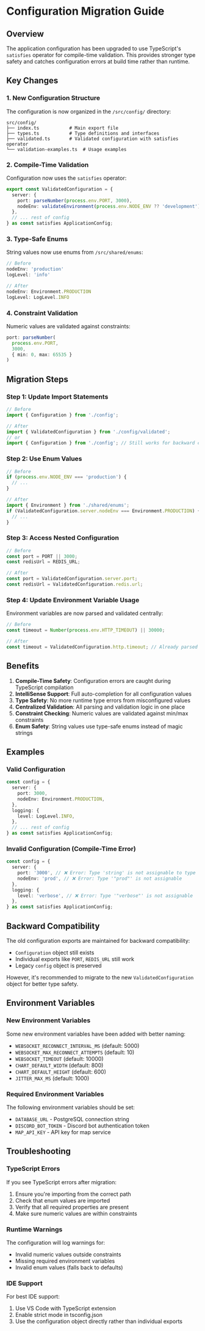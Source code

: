 # Configuration Migration Guide

## Overview

The application configuration has been upgraded to use TypeScript's `satisfies` operator for compile-time validation. This provides stronger type safety and catches configuration errors at build time rather than runtime.

## Key Changes

### 1. New Configuration Structure

The configuration is now organized in the `/src/config/` directory:

```
src/config/
├── index.ts           # Main export file
├── types.ts           # Type definitions and interfaces
├── validated.ts       # Validated configuration with satisfies operator
└── validation-examples.ts  # Usage examples
```

### 2. Compile-Time Validation

Configuration now uses the `satisfies` operator:

```typescript
export const ValidatedConfiguration = {
  server: {
    port: parseNumber(process.env.PORT, 3000),
    nodeEnv: validateEnvironment(process.env.NODE_ENV ?? 'development'),
  },
  // ... rest of config
} as const satisfies ApplicationConfig;
```

### 3. Type-Safe Enums

String values now use enums from `/src/shared/enums`:

```typescript
// Before
nodeEnv: 'production'
logLevel: 'info'

// After
nodeEnv: Environment.PRODUCTION
logLevel: LogLevel.INFO
```

### 4. Constraint Validation

Numeric values are validated against constraints:

```typescript
port: parseNumber(
  process.env.PORT,
  3000,
  { min: 0, max: 65535 }
)
```

## Migration Steps

### Step 1: Update Import Statements

```typescript
// Before
import { Configuration } from './config';

// After
import { ValidatedConfiguration } from './config/validated';
// or
import { Configuration } from './config'; // Still works for backward compatibility
```

### Step 2: Use Enum Values

```typescript
// Before
if (process.env.NODE_ENV === 'production') {
  // ...
}

// After
import { Environment } from './shared/enums';
if (ValidatedConfiguration.server.nodeEnv === Environment.PRODUCTION) {
  // ...
}
```

### Step 3: Access Nested Configuration

```typescript
// Before
const port = PORT || 3000;
const redisUrl = REDIS_URL;

// After
const port = ValidatedConfiguration.server.port;
const redisUrl = ValidatedConfiguration.redis.url;
```

### Step 4: Update Environment Variable Usage

Environment variables are now parsed and validated centrally:

```typescript
// Before
const timeout = Number(process.env.HTTP_TIMEOUT) || 30000;

// After
const timeout = ValidatedConfiguration.http.timeout; // Already parsed and validated
```

## Benefits

1. **Compile-Time Safety**: Configuration errors are caught during TypeScript compilation
2. **IntelliSense Support**: Full auto-completion for all configuration values
3. **Type Safety**: No more runtime type errors from misconfigured values
4. **Centralized Validation**: All parsing and validation logic in one place
5. **Constraint Checking**: Numeric values are validated against min/max constraints
6. **Enum Safety**: String values use type-safe enums instead of magic strings

## Examples

### Valid Configuration

```typescript
const config = {
  server: {
    port: 3000,
    nodeEnv: Environment.PRODUCTION,
  },
  logging: {
    level: LogLevel.INFO,
  },
  // ... rest of config
} as const satisfies ApplicationConfig;
```

### Invalid Configuration (Compile-Time Error)

```typescript
const config = {
  server: {
    port: '3000', // ❌ Error: Type 'string' is not assignable to type 'number'
    nodeEnv: 'prod', // ❌ Error: Type '"prod"' is not assignable
  },
  logging: {
    level: 'verbose', // ❌ Error: Type '"verbose"' is not assignable
  },
} as const satisfies ApplicationConfig;
```

## Backward Compatibility

The old configuration exports are maintained for backward compatibility:

- `Configuration` object still exists
- Individual exports like `PORT`, `REDIS_URL` still work
- Legacy `config` object is preserved

However, it's recommended to migrate to the new `ValidatedConfiguration` object for better type safety.

## Environment Variables

### New Environment Variables

Some new environment variables have been added with better naming:

- `WEBSOCKET_RECONNECT_INTERVAL_MS` (default: 5000)
- `WEBSOCKET_MAX_RECONNECT_ATTEMPTS` (default: 10)
- `WEBSOCKET_TIMEOUT` (default: 10000)
- `CHART_DEFAULT_WIDTH` (default: 800)
- `CHART_DEFAULT_HEIGHT` (default: 600)
- `JITTER_MAX_MS` (default: 1000)

### Required Environment Variables

The following environment variables should be set:

- `DATABASE_URL` - PostgreSQL connection string
- `DISCORD_BOT_TOKEN` - Discord bot authentication token
- `MAP_API_KEY` - API key for map service

## Troubleshooting

### TypeScript Errors

If you see TypeScript errors after migration:

1. Ensure you're importing from the correct path
2. Check that enum values are imported
3. Verify that all required properties are present
4. Make sure numeric values are within constraints

### Runtime Warnings

The configuration will log warnings for:

- Invalid numeric values outside constraints
- Missing required environment variables
- Invalid enum values (falls back to defaults)

### IDE Support

For best IDE support:

1. Use VS Code with TypeScript extension
2. Enable strict mode in tsconfig.json
3. Use the configuration object directly rather than individual exports